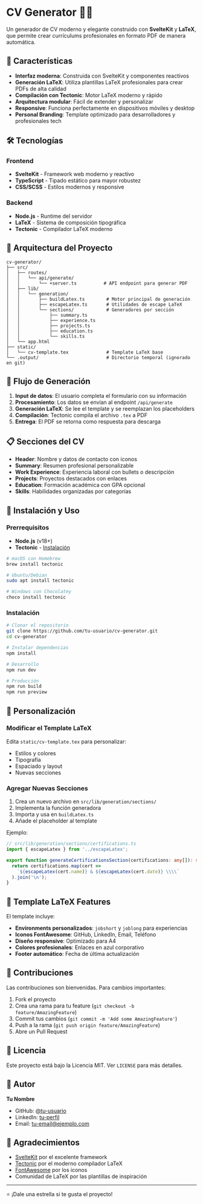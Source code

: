 # CV Generator 📄✨

Un generador de CV moderno y elegante construido con **SvelteKit** y **LaTeX**, que permite crear currículums profesionales en formato PDF de manera automática.

## 🚀 Características

- **Interfaz moderna**: Construida con SvelteKit y componentes reactivos
- **Generación LaTeX**: Utiliza plantillas LaTeX profesionales para crear PDFs de alta calidad
- **Compilación con Tectonic**: Motor LaTeX moderno y rápido
- **Arquitectura modular**: Fácil de extender y personalizar
- **Responsive**: Funciona perfectamente en dispositivos móviles y desktop
- **Personal Branding**: Template optimizado para desarrolladores y profesionales tech

## 🛠️ Tecnologías

### Frontend
- **SvelteKit** - Framework web moderno y reactivo
- **TypeScript** - Tipado estático para mayor robustez
- **CSS/SCSS** - Estilos modernos y responsive

### Backend
- **Node.js** - Runtime del servidor
- **LaTeX** - Sistema de composición tipográfica
- **Tectonic** - Compilador LaTeX moderno

## 📁 Arquitectura del Proyecto

```
cv-generator/
├── src/
│   ├── routes/
│   │   └── api/generate/
│   │       └── +server.ts          # API endpoint para generar PDF
│   ├── lib/
│   │   └── generation/
│   │       ├── buildLatex.ts        # Motor principal de generación
│   │       ├── escapeLatex.ts       # Utilidades de escape LaTeX
│   │       └── sections/            # Generadores por sección
│   │           ├── summary.ts
│   │           ├── experience.ts
│   │           ├── projects.ts
│   │           ├── education.ts
│   │           └── skills.ts
│   └── app.html
├── static/
│   └── cv-template.tex              # Template LaTeX base
└── .output/                         # Directorio temporal (ignorado en git)
```

## 🔄 Flujo de Generación

1. **Input de datos**: El usuario completa el formulario con su información
2. **Procesamiento**: Los datos se envían al endpoint `/api/generate`
3. **Generación LaTeX**: Se lee el template y se reemplazan los placeholders
4. **Compilación**: Tectonic compila el archivo `.tex` a PDF
5. **Entrega**: El PDF se retorna como respuesta para descarga

## 📋 Secciones del CV

- **Header**: Nombre y datos de contacto con iconos
- **Summary**: Resumen profesional personalizable
- **Work Experience**: Experiencia laboral con bullets o descripción
- **Projects**: Proyectos destacados con enlaces
- **Education**: Formación académica con GPA opcional
- **Skills**: Habilidades organizadas por categorías

## 🚀 Instalación y Uso

### Prerrequisitos

- **Node.js** (v18+)
- **Tectonic** - [Instalación](https://tectonic-typesetting.github.io/en-US/install.html)

```bash
# macOS con Homebrew
brew install tectonic

# Ubuntu/Debian
sudo apt install tectonic

# Windows con Chocolatey
choco install tectonic
```

### Instalación

```bash
# Clonar el repositorio
git clone https://github.com/tu-usuario/cv-generator.git
cd cv-generator

# Instalar dependencias
npm install

# Desarrollo
npm run dev

# Producción
npm run build
npm run preview
```

## 🎨 Personalización

### Modificar el Template LaTeX

Edita `static/cv-template.tex` para personalizar:
- Estilos y colores
- Tipografía
- Espaciado y layout
- Nuevas secciones

### Agregar Nuevas Secciones

1. Crea un nuevo archivo en `src/lib/generation/sections/`
2. Implementa la función generadora
3. Importa y usa en `buildLatex.ts`
4. Añade el placeholder al template

Ejemplo:
```typescript
// src/lib/generation/sections/certifications.ts
import { escapeLatex } from '../escapeLatex';

export function generateCertificationsSection(certifications: any[]): string {
  return certifications.map(cert => 
    `${escapeLatex(cert.name)} & ${escapeLatex(cert.date)} \\\\`
  ).join('\n');
}
```

## 📱 Template LaTeX Features

El template incluye:
- **Environments personalizados**: `jobshort` y `joblong` para experiencias
- **Iconos FontAwesome**: GitHub, LinkedIn, Email, Teléfono
- **Diseño responsive**: Optimizado para A4
- **Colores profesionales**: Enlaces en azul corporativo
- **Footer automático**: Fecha de última actualización

## 🤝 Contribuciones

Las contribuciones son bienvenidas. Para cambios importantes:

1. Fork el proyecto
2. Crea una rama para tu feature (`git checkout -b feature/AmazingFeature`)
3. Commit tus cambios (`git commit -m 'Add some AmazingFeature'`)
4. Push a la rama (`git push origin feature/AmazingFeature`)
5. Abre un Pull Request

## 📄 Licencia

Este proyecto está bajo la Licencia MIT. Ver `LICENSE` para más detalles.

## 👤 Autor

**Tu Nombre**
- GitHub: [@tu-usuario](https://github.com/tu-usuario)
- LinkedIn: [tu-perfil](https://linkedin.com/in/tu-perfil)
- Email: tu-email@ejemplo.com

## 🙏 Agradecimientos

- [SvelteKit](https://kit.svelte.dev/) por el excelente framework
- [Tectonic](https://tectonic-typesetting.github.io/) por el moderno compilador LaTeX
- [FontAwesome](https://fontawesome.com/) por los iconos
- Comunidad de LaTeX por las plantillas de inspiración

---

⭐ ¡Dale una estrella si te gusta el proyecto!
